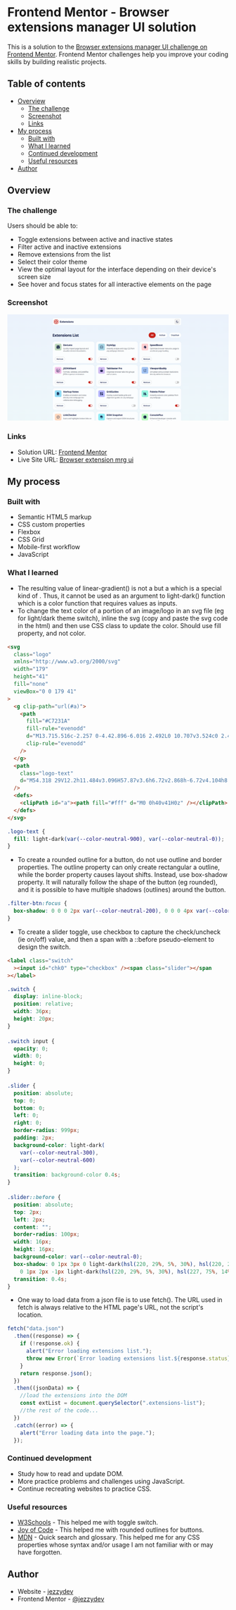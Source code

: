 # Frontend Mentor - Browser extensions manager UI solution

This is a solution to the [Browser extensions manager UI challenge on Frontend Mentor](https://www.frontendmentor.io/challenges/browser-extension-manager-ui-yNZnOfsMAp). Frontend Mentor challenges help you improve your coding skills by building realistic projects.

## Table of contents

- [Overview](#overview)
  - [The challenge](#the-challenge)
  - [Screenshot](#screenshot)
  - [Links](#links)
- [My process](#my-process)
  - [Built with](#built-with)
  - [What I learned](#what-i-learned)
  - [Continued development](#continued-development)
  - [Useful resources](#useful-resources)
- [Author](#author)

## Overview

### The challenge

Users should be able to:

- Toggle extensions between active and inactive states
- Filter active and inactive extensions
- Remove extensions from the list
- Select their color theme
- View the optimal layout for the interface depending on their device's screen size
- See hover and focus states for all interactive elements on the page

### Screenshot

![](./screenshot.png)

### Links

- Solution URL: [Frontend Mentor](https://www.frontendmentor.io/solutions/interactive-browser-extension-manager-aYzYNNrgq9)
- Live Site URL: [Browser extension mrg ui](https://jezzydev.github.io/browser-extension-mgr-ui/)

## My process

### Built with

- Semantic HTML5 markup
- CSS custom properties
- Flexbox
- CSS Grid
- Mobile-first workflow
- JavaScript

### What I learned

- The resulting value of linear-gradient() is not a <color> but a <gradient> which is a special kind of <image>. Thus, it cannot be used as an argument to light-dark() function which is a color function that requires <color> values as inputs.
- To change the text color of a portion of an image/logo in an svg file (eg for light/dark theme switch), inline the svg (copy and paste the svg code in the html) and then use CSS class to update the color. Should use fill property, and not color.

```html
<svg
  class="logo"
  xmlns="http://www.w3.org/2000/svg"
  width="179"
  height="41"
  fill="none"
  viewBox="0 0 179 41"
>
  <g clip-path="url(#a)">
    <path
      fill="#C7231A"
      fill-rule="evenodd"
      d="M13.715.516c-2.257 0-4.42.896-6.016 2.492L0 10.707v3.524c0 2.49 1.07 4.73 2.774 6.285A8.485 8.485 0 0 0 0 26.802v3.524l7.699 7.698A8.507 8.507 0 0 0 20 37.742a8.508 8.508 0 0 0 12.301.282L40 30.326v-3.524c0-2.49-1.07-4.73-2.774-6.286A8.485 8.485 0 0 0 40 14.231v-3.524l-7.699-7.7A8.508 8.508 0 0 0 20 3.29 8.485 8.485 0 0 0 13.715.516Zm12.044 20a8.528 8.528 0 0 1-.282-.27L20 14.77l-5.477 5.477a8.528 8.528 0 0 1-.282.27c.096.087.19.177.282.269L20 26.262l5.477-5.476c.092-.093.186-.182.282-.27Zm-3.537 9.81v1.682a4.063 4.063 0 0 0 6.936 2.874l6.398-6.397v-1.683a4.063 4.063 0 0 0-6.937-2.874l-6.397 6.398Zm-4.444 0-6.397-6.398a4.063 4.063 0 0 0-6.937 2.873v1.684l6.397 6.397a4.063 4.063 0 0 0 6.937-2.873v-1.683Zm0-21.302v1.683l-6.397 6.397a4.063 4.063 0 0 1-6.937-2.873v-1.683l6.397-6.397a4.063 4.063 0 0 1 6.937 2.873Zm10.841 8.08-6.397-6.397V9.024a4.063 4.063 0 0 1 6.936-2.873l6.398 6.397v1.683a4.063 4.063 0 0 1-6.937 2.873Z"
      clip-rule="evenodd"
    />
  </g>
  <path
    class="logo-text"
    d="M54.318 29V12.2h11.484v3.096H57.87v3.6h6.72v2.868h-6.72v4.104h8.028V29h-11.58Zm12.818.024 4.368-6.036-4.14-6.108h4.428l2.148 3.684 2.088-3.684h4.32l-4.02 6.036L80.66 29h-4.488l-2.352-3.696-2.388 3.66-4.296.06Zm20.293.336c-1.296 0-2.32-.364-3.072-1.092-.744-.736-1.116-1.844-1.116-3.324V13.388h3.504v3.492h3.012v2.808h-3.012v4.62c0 .712.148 1.212.444 1.5.296.288.692.432 1.188.432.256 0 .504-.028.744-.084.248-.064.476-.152.684-.264l.492 2.76c-.36.2-.792.368-1.296.504a5.92 5.92 0 0 1-1.572.204Zm-6.648-9.672V16.88h2.808v2.808H80.78Zm17.126 9.672c-1.32 0-2.48-.268-3.48-.804a5.853 5.853 0 0 1-2.34-2.244c-.56-.96-.84-2.084-.84-3.372 0-.936.16-1.796.48-2.58a6.052 6.052 0 0 1 1.368-2.028A6.203 6.203 0 0 1 95.171 17c.8-.32 1.676-.48 2.628-.48 1.048 0 1.976.184 2.784.552a5.43 5.43 0 0 1 2.028 1.548c.536.656.908 1.428 1.116 2.316.216.888.236 1.852.06 2.892h-9.288c0 .56.144 1.048.432 1.464.296.416.708.744 1.236.984.536.232 1.16.348 1.872.348.704 0 1.376-.096 2.016-.288a6.426 6.426 0 0 0 1.812-.876l1.164 2.4c-.384.296-.864.56-1.44.792-.576.224-1.188.396-1.836.516a9.422 9.422 0 0 1-1.848.192Zm-3.204-7.944h5.724c-.024-.712-.276-1.276-.756-1.692-.472-.416-1.124-.624-1.956-.624-.832 0-1.524.208-2.076.624-.544.416-.856.98-.936 1.692ZM105.83 29V16.88h3.504v1.368c.464-.608 1.012-1.048 1.644-1.32a5.072 5.072 0 0 1 2.004-.408c1.128 0 2.056.224 2.784.672.736.44 1.28 1.012 1.632 1.716.36.704.54 1.444.54 2.22V29h-3.504v-6.78c0-.768-.216-1.38-.648-1.836-.424-.456-1.04-.684-1.848-.684-.512 0-.964.116-1.356.348-.392.224-.7.54-.924.948-.216.408-.324.88-.324 1.416V29h-3.504Zm19.29.348c-1.08 0-2.076-.14-2.988-.42-.912-.288-1.692-.68-2.34-1.176l1.14-2.448a8.333 8.333 0 0 0 2.052 1.02c.736.24 1.444.36 2.124.36.672 0 1.188-.1 1.548-.3.368-.208.552-.504.552-.888 0-.344-.164-.596-.492-.756-.32-.168-.944-.348-1.872-.54-1.6-.288-2.768-.74-3.504-1.356-.736-.624-1.104-1.48-1.104-2.568 0-.768.212-1.444.636-2.028.432-.584 1.024-1.036 1.776-1.356.752-.328 1.616-.492 2.592-.492.96 0 1.864.132 2.712.396.856.256 1.588.616 2.196 1.08l-1.104 2.46a5.34 5.34 0 0 0-1.104-.672 6.35 6.35 0 0 0-1.296-.444 5.43 5.43 0 0 0-1.32-.168c-.584 0-1.056.1-1.416.3-.36.192-.54.464-.54.816 0 .352.164.612.492.78.328.168.94.352 1.836.552 1.672.352 2.86.82 3.564 1.404.712.576 1.068 1.388 1.068 2.436 0 .808-.22 1.512-.66 2.112-.432.6-1.04 1.068-1.824 1.404-.776.328-1.684.492-2.724.492Zm7.413-.348V16.88h3.504V29h-3.504Zm1.752-14.04a2.26 2.26 0 0 1-1.512-.54c-.424-.368-.636-.856-.636-1.464 0-.616.212-1.104.636-1.464a2.23 2.23 0 0 1 1.512-.552 2.23 2.23 0 0 1 1.512.552c.424.36.636.848.636 1.464 0 .608-.212 1.096-.636 1.464a2.26 2.26 0 0 1-1.512.54Zm10.362 14.4c-1.304 0-2.46-.292-3.468-.876a6.504 6.504 0 0 1-2.376-2.328 6.28 6.28 0 0 1-.852-3.216c0-.856.164-1.668.492-2.436a6.302 6.302 0 0 1 1.392-2.052c.6-.6 1.308-1.072 2.124-1.416.816-.344 1.712-.516 2.688-.516 1.304 0 2.456.292 3.456.876a6.38 6.38 0 0 1 2.364 2.34c.576.968.864 2.036.864 3.204 0 .848-.164 1.66-.492 2.436a6.439 6.439 0 0 1-1.392 2.064 6.547 6.547 0 0 1-2.112 1.404c-.816.344-1.712.516-2.688.516Zm0-3.036c.616 0 1.168-.136 1.656-.408.488-.28.872-.672 1.152-1.176.28-.512.42-1.112.42-1.8 0-.696-.14-1.296-.42-1.8a2.854 2.854 0 0 0-1.14-1.164c-.488-.28-1.044-.42-1.668-.42-.624 0-1.184.14-1.68.42-.488.272-.872.66-1.152 1.164-.272.504-.408 1.104-.408 1.8s.14 1.296.42 1.8c.28.504.664.896 1.152 1.176.488.272 1.044.408 1.668.408ZM153.235 29V16.88h3.504v1.368c.464-.608 1.012-1.048 1.644-1.32a5.072 5.072 0 0 1 2.004-.408c1.128 0 2.056.224 2.784.672.736.44 1.28 1.012 1.632 1.716.36.704.54 1.444.54 2.22V29h-3.504v-6.78c0-.768-.216-1.38-.648-1.836-.424-.456-1.04-.684-1.848-.684-.512 0-.964.116-1.356.348-.392.224-.7.54-.924.948-.216.408-.324.88-.324 1.416V29h-3.504Zm19.291.348c-1.08 0-2.076-.14-2.988-.42-.912-.288-1.692-.68-2.34-1.176l1.14-2.448a8.333 8.333 0 0 0 2.052 1.02c.736.24 1.444.36 2.124.36.672 0 1.188-.1 1.548-.3.368-.208.552-.504.552-.888 0-.344-.164-.596-.492-.756-.32-.168-.944-.348-1.872-.54-1.6-.288-2.768-.74-3.504-1.356-.736-.624-1.104-1.48-1.104-2.568 0-.768.212-1.444.636-2.028.432-.584 1.024-1.036 1.776-1.356.752-.328 1.616-.492 2.592-.492.96 0 1.864.132 2.712.396.856.256 1.588.616 2.196 1.08l-1.104 2.46a5.34 5.34 0 0 0-1.104-.672 6.35 6.35 0 0 0-1.296-.444 5.43 5.43 0 0 0-1.32-.168c-.584 0-1.056.1-1.416.3-.36.192-.54.464-.54.816 0 .352.164.612.492.78.328.168.94.352 1.836.552 1.672.352 2.86.82 3.564 1.404.712.576 1.068 1.388 1.068 2.436 0 .808-.22 1.512-.66 2.112-.432.6-1.04 1.068-1.824 1.404-.776.328-1.684.492-2.724.492Z"
  />
  <defs>
    <clipPath id="a"><path fill="#fff" d="M0 0h40v41H0z" /></clipPath>
  </defs>
</svg>
```

```css
.logo-text {
  fill: light-dark(var(--color-neutral-900), var(--color-neutral-0));
}
```

- To create a rounded outline for a button, do not use outline and border properties. The outline property can only create rectangular a outline, while the border property causes layout shifts. Instead, use box-shadow property. It will naturally follow the shape of the button (eg rounded), and it is possible to have multiple shadows (outlines) around the button.

```css
.filter-btn:focus {
  box-shadow: 0 0 0 2px var(--color-neutral-200), 0 0 0 4px var(--color-red-400);
}
```

- To create a slider toggle, use checkbox to capture the check/uncheck (ie on/off) value, and then a span with a ::before pseudo-element to design the switch.

```html
<label class="switch"
  ><input id="chk0" type="checkbox" /><span class="slider"></span
></label>
```

```css
.switch {
  display: inline-block;
  position: relative;
  width: 36px;
  height: 20px;
}

.switch input {
  opacity: 0;
  width: 0;
  height: 0;
}

.slider {
  position: absolute;
  top: 0;
  bottom: 0;
  left: 0;
  right: 0;
  border-radius: 999px;
  padding: 2px;
  background-color: light-dark(
    var(--color-neutral-300),
    var(--color-neutral-600)
  );
  transition: background-color 0.4s;
}

.slider::before {
  position: absolute;
  top: 2px;
  left: 2px;
  content: "";
  border-radius: 100px;
  width: 16px;
  height: 16px;
  background-color: var(--color-neutral-0);
  box-shadow: 0 1px 3px 0 light-dark(hsl(220, 29%, 5%, 30%), hsl(220, 29%, 5%, 10%)),
    0 1px 2px -1px light-dark(hsl(220, 29%, 5%, 30%), hsl(227, 75%, 14%, 60%));
  transition: 0.4s;
}
```

- One way to load data from a json file is to use fetch(). The URL used in fetch is always relative to the HTML page's URL, not the script's location.

```js
fetch("data.json")
  .then((response) => {
    if (!response.ok) {
      alert("Error loading extensions list.");
      throw new Error(`Error loading extensions list.${response.status}`);
    }
    return response.json();
  })
  .then((jsonData) => {
    //load the extensions into the DOM
    const extList = document.querySelector(".extensions-list");
    //the rest of the code...
  })
  .catch((error) => {
    alert("Error loading data into the page.");
  });
```

### Continued development

- Study how to read and update DOM.
- More practice problems and challenges using JavaScript.
- Continue recreating websites to practice CSS.

### Useful resources

- [W3Schools](https://www.w3schools.com/howto/howto_css_switch.asp) - This helped me with toggle switch.
- [Joy of Code](https://joyofcode.xyz/css-focus-outline) - This helped me with rounded outlines for buttons.
- [MDN](https://developer.mozilla.org/en-US/docs/Web) - Quick search and glossary. This helped me for any CSS properties whose syntax and/or usage I am not familiar with or may have forgotten.

## Author

- Website - [jezzydev](https://github.com/jezzydev)
- Frontend Mentor - [@jezzydev](https://www.frontendmentor.io/profile/jezzydev)
